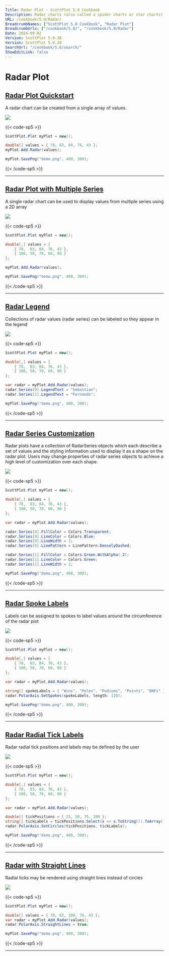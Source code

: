 ```yaml
---
Title: Radar Plot - ScottPlot 5.0 Cookbook
Description: Radar charts (also called a spider charts or star charts) represent multi-axis data as a 2D shape on axes arranged circularly around a center point.
URL: /cookbook/5.0/Radar/
BreadcrumbNames: ["ScottPlot 5.0 Cookbook", "Radar Plot"]
BreadcrumbUrls: ["/cookbook/5.0/", "/cookbook/5.0/Radar"]
Date: 2024-09-02
Version: ScottPlot 5.0.38
Version: ScottPlot 5.0.38
SearchUrl: "/cookbook/5.0/search/"
ShowEditLink: false
---
```


# Radar Plot


<h2><a href='/cookbook/5.0/Radar/RadarQuickstart'>Radar Plot Quickstart</a></h2>

A radar chart can be created from a single array of values.

[![](/cookbook/5.0/images/RadarQuickstart.png?240902145058)](/cookbook/5.0/images/RadarQuickstart.png?240902145058)

{{< code-sp5 >}}

```cs
ScottPlot.Plot myPlot = new();

double[] values = { 78, 83, 84, 76, 43 };
myPlot.Add.Radar(values);

myPlot.SavePng("demo.png", 400, 300);

```

{{< /code-sp5 >}}

<hr class='my-5 invisible'>


<h2><a href='/cookbook/5.0/Radar/RadarMultipleQuickstart'>Radar Plot with Multiple Series</a></h2>

A single radar chart can be used to display values from multiple series using a 2D array

[![](/cookbook/5.0/images/RadarMultipleQuickstart.png?240902145058)](/cookbook/5.0/images/RadarMultipleQuickstart.png?240902145058)

{{< code-sp5 >}}

```cs
ScottPlot.Plot myPlot = new();

double[,] values = {
    { 78,  83, 84, 76, 43 },
    { 100, 50, 70, 60, 90 }
};

myPlot.Add.Radar(values);

myPlot.SavePng("demo.png", 400, 300);

```

{{< /code-sp5 >}}

<hr class='my-5 invisible'>


<h2><a href='/cookbook/5.0/Radar/RadarLegend'>Radar Legend</a></h2>

Collections of radar values (radar series) can be labeled so they appear in the legend

[![](/cookbook/5.0/images/RadarLegend.png?240902145058)](/cookbook/5.0/images/RadarLegend.png?240902145058)

{{< code-sp5 >}}

```cs
ScottPlot.Plot myPlot = new();

double[,] values = {
    { 78,  83, 84, 76, 43 },
    { 100, 50, 70, 60, 90 }
};

var radar = myPlot.Add.Radar(values);
radar.Series[0].LegendText = "Sebastian";
radar.Series[1].LegendText = "Fernando";

myPlot.SavePng("demo.png", 400, 300);

```

{{< /code-sp5 >}}

<hr class='my-5 invisible'>


<h2><a href='/cookbook/5.0/Radar/RadarSeriesCustomization'>Radar Series Customization</a></h2>

Radar plots have a collection of RadarSeries objects which each describe a set of values and the styling information used to display it as a shape on the radar plot. Users may change properties of radar series objects to achieve a high level of customization over each shape.

[![](/cookbook/5.0/images/RadarSeriesCustomization.png?240902145058)](/cookbook/5.0/images/RadarSeriesCustomization.png?240902145058)

{{< code-sp5 >}}

```cs
ScottPlot.Plot myPlot = new();

double[,] values = {
    { 78,  83, 84, 76, 43 },
    { 100, 50, 70, 60, 90 }
};

var radar = myPlot.Add.Radar(values);

radar.Series[0].FillColor = Colors.Transparent;
radar.Series[0].LineColor = Colors.Blue;
radar.Series[0].LineWidth = 3;
radar.Series[0].LinePattern = LinePattern.DenselyDashed;

radar.Series[1].FillColor = Colors.Green.WithAlpha(.2);
radar.Series[1].LineColor = Colors.Green;
radar.Series[1].LineWidth = 2;

myPlot.SavePng("demo.png", 400, 300);

```

{{< /code-sp5 >}}

<hr class='my-5 invisible'>


<h2><a href='/cookbook/5.0/Radar/RadarSpokeLabels'>Radar Spoke Labels</a></h2>

Labels can be assigned to spokes to label values around the circumference of the radar plot

[![](/cookbook/5.0/images/RadarSpokeLabels.png?240902145058)](/cookbook/5.0/images/RadarSpokeLabels.png?240902145058)

{{< code-sp5 >}}

```cs
ScottPlot.Plot myPlot = new();

double[,] values = {
    { 78,  83, 84, 76, 43 },
    { 100, 50, 70, 60, 90 }
};

var radar = myPlot.Add.Radar(values);

string[] spokeLabels = { "Wins", "Poles", "Podiums", "Points", "DNFs" };
radar.PolarAxis.SetSpokes(spokeLabels, length: 110);

myPlot.SavePng("demo.png", 400, 300);

```

{{< /code-sp5 >}}

<hr class='my-5 invisible'>


<h2><a href='/cookbook/5.0/Radar/RadarRadialTicks'>Radar Radial Tick Labels</a></h2>

Radar radial tick positions and labels may be defined by the user

[![](/cookbook/5.0/images/RadarRadialTicks.png?240902145058)](/cookbook/5.0/images/RadarRadialTicks.png?240902145058)

{{< code-sp5 >}}

```cs
ScottPlot.Plot myPlot = new();

double[,] values = {
    { 78,  83, 84, 76, 43 },
    { 100, 50, 70, 60, 90 }
};

var radar = myPlot.Add.Radar(values);

double[] tickPositions = { 25, 50, 75, 100 };
string[] tickLabels = tickPositions.Select(x => x.ToString()).ToArray();
radar.PolarAxis.SetCircles(tickPositions, tickLabels);

myPlot.SavePng("demo.png", 400, 300);

```

{{< /code-sp5 >}}

<hr class='my-5 invisible'>


<h2><a href='/cookbook/5.0/Radar/RadarStraightLines'>Radar with Straight Lines</a></h2>

Radial ticks may be rendered using straight lines instead of circles

[![](/cookbook/5.0/images/RadarStraightLines.png?240902145058)](/cookbook/5.0/images/RadarStraightLines.png?240902145058)

{{< code-sp5 >}}

```cs
ScottPlot.Plot myPlot = new();

double[] values = { 78, 83, 100, 76, 43 };
var radar = myPlot.Add.Radar(values);
radar.PolarAxis.StraightLines = true;

myPlot.SavePng("demo.png", 400, 300);

```

{{< /code-sp5 >}}

<hr class='my-5 invisible'>


